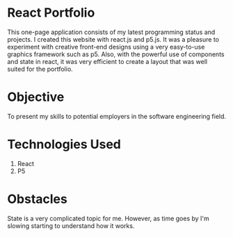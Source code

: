 # React Portfolio

This one-page application consists of my latest programming status and projects. I created this website with react.js and p5.js. It was a pleasure to experiment
with creative front-end designs using a very easy-to-use graphics framework such as p5. Also, with the powerful use of components and state in react, it was very efficient 
to create a layout that was well suited for the portfolio. 

# Objective 

To present my skills to potential employers in the software engineering field.

# Technologies Used
1. React
2. P5

# Obstacles

State is a very complicated topic for me. However, as time goes by I'm slowing starting to understand how it works. 
